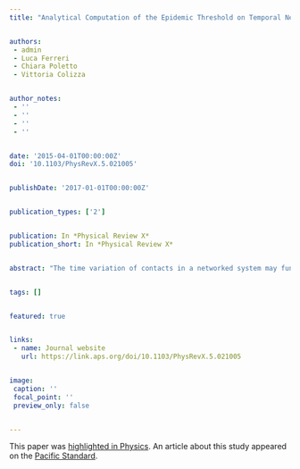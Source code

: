 ```yaml
---
title: "Analytical Computation of the Epidemic Threshold on Temporal Networks"


authors:
 - admin
 - Luca Ferreri
 - Chiara Poletto
 - Vittoria Colizza


author_notes:
 - ''
 - ''
 - ''
 - ''


date: '2015-04-01T00:00:00Z'
doi: '10.1103/PhysRevX.5.021005'


publishDate: '2017-01-01T00:00:00Z'


publication_types: ['2']


publication: In *Physical Review X*
publication_short: In *Physical Review X*


abstract: "The time variation of contacts in a networked system may fundamentally alter the properties of spreading processes and affect the condition for large-scale propagation, as encoded in the epidemic threshold. Despite the great interest in the problem for the physics, applied mathematics, computer science, and epidemiology communities, a full theoretical understanding is still missing and currently limited to the cases where the time-scale separation holds between spreading and network dynamics or to specific temporal network models. We consider a Markov chain description of the susceptible-infectious-susceptible process on an arbitrary temporal network. By adopting a multilayer perspective, we develop a general analytical derivation of the epidemic threshold in terms of the spectral radius of a matrix that encodes both network structure and disease dynamics. The accuracy of the approach is confirmed on a set of temporal models and empirical networks and against numerical results. In addition, we explore how the threshold changes when varying the overall time of observation of the temporal network, so as to provide insights on the optimal time window for data collection of empirical temporal networked systems. Our framework is of both fundamental and practical interest, as it offers novel understanding of the interplay between temporal networks and spreading dynamics."


tags: []


featured: true


links:
 - name: Journal website
   url: https://link.aps.org/doi/10.1103/PhysRevX.5.021005


image:
 caption: ''
 focal_point: ''
 preview_only: false


---
```


This paper was [highlighted in Physics](http://physics.aps.org/synopsis-for/10.1103/PhysRevX.5.021005). An article about this study appeared on the [Pacific Standard](https://psmag.com/social-justice/fighting-epidemics-with-math).
